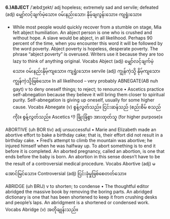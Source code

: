 <b>6.)ABJECT</b> /ˈæbdʒekt/ adj hopeless; extremely sad and servile; defeated
(adj) မျှော်လင့်ချက်မဲ့သော။ ၀မ်းနည်းသော၊ နိုမ့်ချလွန်းသော။ ကျရှုံးသော။
- While most people would quickly recover from a stumble on stage, Mia felt abject humiliation.
An abject person is one who is crushed and without hope. A slave would be abject, in all likelihood.
Perhaps 90 percent of the time, when you encounter this word it will be followed by the word poverty. Abject poverty is hopeless, desperate poverty. The phrase “abject poverty” is overused. Writers use it because they are too lazy to think of anything original.
Vocabs
Abject (adj) မျှော်လင့်ချက်မဲ့သော။ ၀မ်းနည်းနိုမ့်ကျသော။ ကျရှုံးသော။
servile (adj) ကျွန်ကဲ့သို့ နိုမ့်ကျသော၊ ကျွန်ကဲ့သို့ဖြစ်သော။
In all likelihood – very probably
ABNEGATE(AB nuh gayt) v to deny oneself things; to reject; to renounce
• Ascetics practice self-abnegation because they believe it will bring them closer to spiritual purity.
Self-abnegation is giving up oneself, usually for some higher cause.
Vocabs
Abnegate (v) စွန့်လွတ်သည်။ ငြင်းဆန်သည် (စည်းစိမ် စသည်ကို)။ စွန့်လွတ်သည်။
Ascetics 👎 ခြိုးခြံစွာ အားထုတ်သူ (for higher purpose)။

ABORTIVE (uh BOR tiv) adj unsuccessful
• Marie and Elizabeth made an abortive effort to bake a birthday cake; that is, their effort did not result in a birthday cake.
• Fred’s attempt to climb the mountain was abortive; he injured himself when he was halfway up.
To abort something is to end it before it is completed. An aborted pregnancy, called an abortion, is one that ends before the baby is born. An abortion in this sense doesn’t have to be the result of a controversial medical procedure.
Vocabs
Abortive (adj) မအောင်မြင်သော။
Controversial (adj) ငြင်းခုံမှုဖြစ်စေတတ်သော။

ABRIDGE (uh BRIJ) v to shorten; to condense
• The thoughtful editor abridged the massive book by removing the boring parts.
An abridged dictionary is one that has been shortened to keep it from crushing desks and people’s laps.
An abridgment is a shortened or condensed work.
Vocabs
Abridge (v) အတိုချုန်းသည်။
